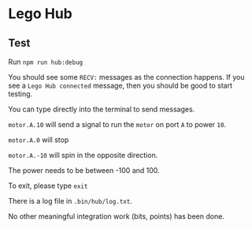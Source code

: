 # Lego Hub 

## Test

Run `npm run hub:debug`

You should see some `RECV:` messages as the connection happens. If you see a `Lego Hub connected` message, then you should be good to start testing.

You can type directly into the terminal to send messages. 

`motor.A.10` will send a signal to run the `motor` on port `A` to power `10`. 

`motor.A.0` will stop

`motor.A.-10` will spin in the opposite direction.

The power needs to be between -100 and 100.

To exit, please type `exit`

There is a log file in `.bin/hub/log.txt`.

No other meaningful integration work (bits, points) has been done.
